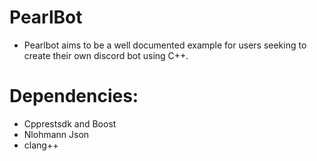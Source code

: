 # PearlBot
* Pearlbot aims to be a well documented example for users seeking to create their own discord bot using C++.

# Dependencies:
* Cpprestsdk and Boost
* Nlohmann Json
* clang++

